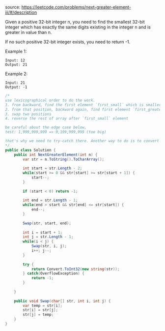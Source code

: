 source: https://leetcode.com/problems/next-greater-element-iii/#/description

Given a positive 32-bit integer n, you need to find the smallest 32-bit integer 
which has exactly the same digits existing in the integer n and is greater in value than n. 

If no such positive 32-bit integer exists, you need to return -1.

Example 1:
```
Input: 12
Output: 21
```

Example 2:
```
Input: 21
Output: -1
```

```c#
/*
use lexicographical order to do the work.
1. from backward, find the first element `first_small` which is smaller than next one.
2. from that position, backward again, find first element `first_greater` greater than it.
3. swap two positions
4. reverse the rest of array after `first_small` element

be careful about the edge case below,
test: 1,999,999,999 => 9,199,999,999 (too big)

that's why we need to try-catch there. Another way to do is to convert to long. If the value >= int.MaxValue, return -1.
*/
public class Solution {
    public int NextGreaterElement(int n) {
        var str = n.ToString().ToCharArray();
        
        int start = str.Length - 2;
        while(start >= 0 && str[start] >= str[start + 1]) {
            start--;
        }
        
        if (start < 0) return -1;
        
        int end = str.Length - 1;
        while(end > start && str[end] <= str[start]) {
            end--;
        }
        
        Swap(str, start, end);
        
        int i = start + 1;
        int j = str.Length - 1;
        while(i < j) {
            Swap(str, i, j);
            i++; j--;
        }
        
        try {
            return Convert.ToInt32(new string(str));
        } catch(OverflowException) {
            return -1;
        }
        
    }
    
    public void Swap(char[] str, int i, int j) {
        var temp = str[i];
        str[i] = str[j];
        str[j] = temp;
    }
}
```
